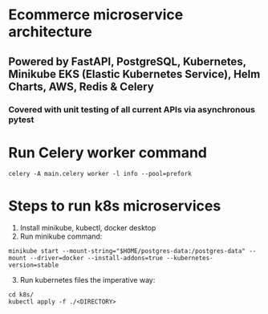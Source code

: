 # Ecommerce microservice architecture

## Powered by FastAPI, PostgreSQL, Kubernetes, Minikube EKS (Elastic Kubernetes Service), Helm Charts, AWS, Redis & Celery

### Covered with unit testing of all current APIs via asynchronous pytest

# Run Celery worker command

```
celery -A main.celery worker -l info --pool=prefork
```

# Steps to run k8s microservices

1. Install minikube, kubectl, docker desktop
2. Run minikube command:

```
minikube start --mount-string="$HOME/postgres-data:/postgres-data" --mount --driver=docker --install-addons=true --kubernetes-version=stable
```

3. Run kubernetes files the imperative way:

```
cd k8s/
kubectl apply -f ./<DIRECTORY>
```

